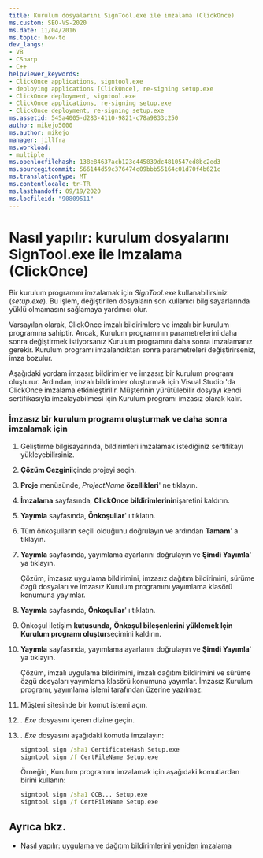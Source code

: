 ```yaml
---
title: Kurulum dosyalarını SignTool.exe ile imzalama (ClickOnce)
ms.custom: SEO-VS-2020
ms.date: 11/04/2016
ms.topic: how-to
dev_langs:
- VB
- CSharp
- C++
helpviewer_keywords:
- ClickOnce applications, signtool.exe
- deploying applications [ClickOnce], re-signing setup.exe
- ClickOnce deployment, signtool.exe
- ClickOnce applications, re-signing setup.exe
- ClickOnce deployment, re-signing setup.exe
ms.assetid: 545a4005-d283-4110-9821-c78a9833c250
author: mikejo5000
ms.author: mikejo
manager: jillfra
ms.workload:
- multiple
ms.openlocfilehash: 138e84637acb123c445839dc4810547ed8bc2ed3
ms.sourcegitcommit: 566144d59c376474c09bbb55164c01d70f4b621c
ms.translationtype: MT
ms.contentlocale: tr-TR
ms.lasthandoff: 09/19/2020
ms.locfileid: "90809511"
---
```

# <a name="how-to-sign-setup-files-with-signtoolexe-clickonce"></a>Nasıl yapılır: kurulum dosyalarını SignTool.exe ile Imzalama (ClickOnce)
Bir kurulum programını imzalamak için *SignTool.exe* kullanabilirsiniz (*setup.exe*). Bu işlem, değiştirilen dosyaların son kullanıcı bilgisayarlarında yüklü olmamasını sağlamaya yardımcı olur.

 Varsayılan olarak, ClickOnce imzalı bildirimlere ve imzalı bir kurulum programına sahiptir. Ancak, Kurulum programının parametrelerini daha sonra değiştirmek istiyorsanız Kurulum programını daha sonra imzalamanız gerekir. Kurulum programı imzalandıktan sonra parametreleri değiştirirseniz, imza bozulur.

 Aşağıdaki yordam imzasız bildirimler ve imzasız bir kurulum programı oluşturur. Ardından, imzalı bildirimler oluşturmak için Visual Studio 'da ClickOnce imzalama etkinleştirilir. Müşterinin yürütülebilir dosyayı kendi sertifikasıyla imzalayabilmesi için Kurulum programı imzasız olarak kalır.

### <a name="to-generate-an-unsigned-setup-program-and-sign-later"></a>İmzasız bir kurulum programı oluşturmak ve daha sonra imzalamak için

1. Geliştirme bilgisayarında, bildirimleri imzalamak istediğiniz sertifikayı yükleyebilirsiniz.

2. **Çözüm Gezgini**içinde projeyi seçin.

3. **Proje** menüsünde, *ProjectName* **özellikleri**' ne tıklayın.

4. **İmzalama** sayfasında, **ClickOnce bildirimlerinin**işaretini kaldırın.

5. **Yayımla** sayfasında, **Önkoşullar**' ı tıklatın.

6. Tüm önkoşulların seçili olduğunu doğrulayın ve ardından **Tamam**' a tıklayın.

7. **Yayımla** sayfasında, yayımlama ayarlarını doğrulayın ve **Şimdi Yayımla**' ya tıklayın.

     Çözüm, imzasız uygulama bildirimini, imzasız dağıtım bildirimini, sürüme özgü dosyaları ve imzasız Kurulum programını yayımlama klasörü konumuna yayımlar.

8. **Yayımla** sayfasında, **Önkoşullar**' ı tıklatın.

9. Önkoşul iletişim **kutusunda,** **Önkoşul bileşenlerini yüklemek Için Kurulum programı oluştur**seçimini kaldırın.

10. **Yayımla** sayfasında, yayımlama ayarlarını doğrulayın ve **Şimdi Yayımla**' ya tıklayın.

     Çözüm, imzalı uygulama bildirimini, imzalı dağıtım bildirimini ve sürüme özgü dosyaları yayımlama klasörü konumuna yayımlar. İmzasız Kurulum programı, yayımlama işlemi tarafından üzerine yazılmaz.

11. Müşteri sitesinde bir komut istemi açın.

12. *. Exe* dosyasını içeren dizine geçin.

13. *. Exe* dosyasını aşağıdaki komutla imzalayın:

    ```cmd
    signtool sign /sha1 CertificateHash Setup.exe
    signtool sign /f CertFileName Setup.exe
    ```

     Örneğin, Kurulum programını imzalamak için aşağıdaki komutlardan birini kullanın:

    ```cmd
    signtool sign /sha1 CCB... Setup.exe
    signtool sign /f CertFileName Setup.exe
    ```

## <a name="see-also"></a>Ayrıca bkz.
- [Nasıl yapılır: uygulama ve dağıtım bildirimlerini yeniden imzalama](../deployment/how-to-re-sign-application-and-deployment-manifests.md)
